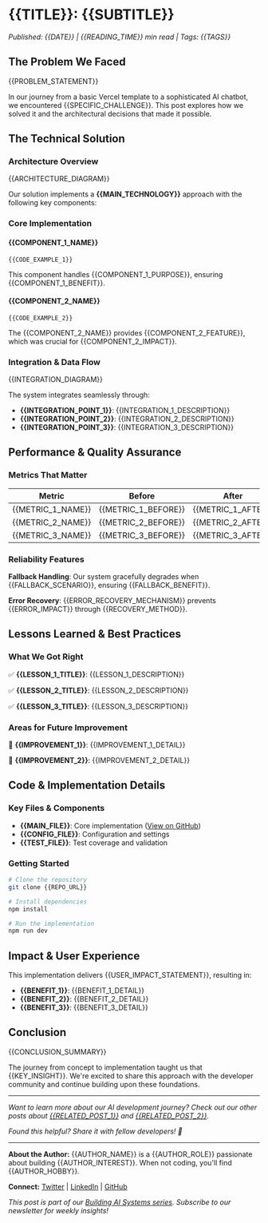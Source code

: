 # {{TITLE}}: {{SUBTITLE}}

*Published: {{DATE}} | {{READING_TIME}} min read | Tags: {{TAGS}}*

## The Problem We Faced

{{PROBLEM_STATEMENT}}

In our journey from a basic Vercel template to a sophisticated AI chatbot, we encountered {{SPECIFIC_CHALLENGE}}. This post explores how we solved it and the architectural decisions that made it possible.

## The Technical Solution

### Architecture Overview

{{ARCHITECTURE_DIAGRAM}}

Our solution implements a **{{MAIN_TECHNOLOGY}}** approach with the following key components:

### Core Implementation

#### {{COMPONENT_1_NAME}}
```{{LANGUAGE}}
{{CODE_EXAMPLE_1}}
```

This component handles {{COMPONENT_1_PURPOSE}}, ensuring {{COMPONENT_1_BENEFIT}}.

#### {{COMPONENT_2_NAME}}
```{{LANGUAGE}}
{{CODE_EXAMPLE_2}}
```

The {{COMPONENT_2_NAME}} provides {{COMPONENT_2_FEATURE}}, which was crucial for {{COMPONENT_2_IMPACT}}.

### Integration & Data Flow

{{INTEGRATION_DIAGRAM}}

The system integrates seamlessly through:
- **{{INTEGRATION_POINT_1}}**: {{INTEGRATION_1_DESCRIPTION}}
- **{{INTEGRATION_POINT_2}}**: {{INTEGRATION_2_DESCRIPTION}}
- **{{INTEGRATION_POINT_3}}**: {{INTEGRATION_3_DESCRIPTION}}

## Performance & Quality Assurance

### Metrics That Matter

| Metric | Before | After | Improvement |
|--------|--------|-------|-------------|
| {{METRIC_1_NAME}} | {{METRIC_1_BEFORE}} | {{METRIC_1_AFTER}} | {{METRIC_1_IMPROVEMENT}} |
| {{METRIC_2_NAME}} | {{METRIC_2_BEFORE}} | {{METRIC_2_AFTER}} | {{METRIC_2_IMPROVEMENT}} |
| {{METRIC_3_NAME}} | {{METRIC_3_BEFORE}} | {{METRIC_3_AFTER}} | {{METRIC_3_IMPROVEMENT}} |

### Reliability Features

**Fallback Handling**: Our system gracefully degrades when {{FALLBACK_SCENARIO}}, ensuring {{FALLBACK_BENEFIT}}.

**Error Recovery**: {{ERROR_RECOVERY_MECHANISM}} prevents {{ERROR_IMPACT}} through {{RECOVERY_METHOD}}.

## Lessons Learned & Best Practices

### What We Got Right

✅ **{{LESSON_1_TITLE}}**: {{LESSON_1_DESCRIPTION}}

✅ **{{LESSON_2_TITLE}}**: {{LESSON_2_DESCRIPTION}}

✅ **{{LESSON_3_TITLE}}**: {{LESSON_3_DESCRIPTION}}

### Areas for Future Improvement

🔄 **{{IMPROVEMENT_1}}**: {{IMPROVEMENT_1_DETAIL}}

🔄 **{{IMPROVEMENT_2}}**: {{IMPROVEMENT_2_DETAIL}}

## Code & Implementation Details

### Key Files & Components

- **{{MAIN_FILE}}**: Core implementation ([View on GitHub]({{GITHUB_LINK}}))
- **{{CONFIG_FILE}}**: Configuration and settings
- **{{TEST_FILE}}**: Test coverage and validation

### Getting Started

```bash
# Clone the repository
git clone {{REPO_URL}}

# Install dependencies
npm install

# Run the implementation
npm run dev
```

## Impact & User Experience

This implementation delivers {{USER_IMPACT_STATEMENT}}, resulting in:

- **{{BENEFIT_1}}**: {{BENEFIT_1_DETAIL}}
- **{{BENEFIT_2}}**: {{BENEFIT_2_DETAIL}}
- **{{BENEFIT_3}}**: {{BENEFIT_3_DETAIL}}

## Conclusion

{{CONCLUSION_SUMMARY}}

The journey from concept to implementation taught us that {{KEY_INSIGHT}}. We're excited to share this approach with the developer community and continue building upon these foundations.

---

*Want to learn more about our AI development journey? Check out our other posts about [{{RELATED_POST_1}}]({{RELATED_LINK_1}}) and [{{RELATED_POST_2}}]({{RELATED_LINK_2}}).*

*Found this helpful? Share it with fellow developers! 🚀*

---

**About the Author:**
{{AUTHOR_NAME}} is a {{AUTHOR_ROLE}} passionate about building {{AUTHOR_INTEREST}}. When not coding, you'll find {{AUTHOR_HOBBY}}.

**Connect:** [Twitter]({{TWITTER_LINK}}) | [LinkedIn]({{LINKEDIN_LINK}}) | [GitHub]({{GITHUB_PROFILE}})

*This post is part of our [Building AI Systems series]({{SERIES_LINK}}). Subscribe to our newsletter for weekly insights!*
